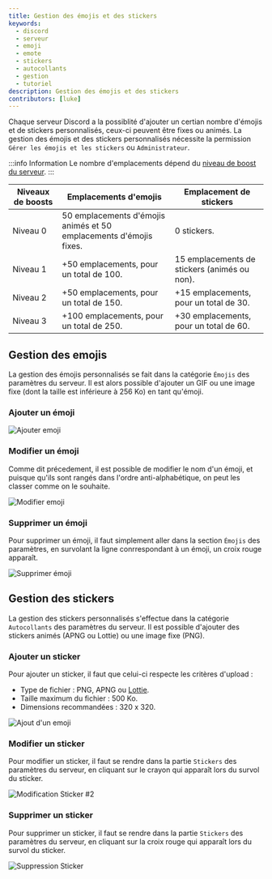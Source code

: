 ```yaml
---
title: Gestion des émojis et des stickers
keywords:
  - discord
  - serveur
  - emoji
  - emote
  - stickers
  - autocollants
  - gestion
  - tutoriel
description: Gestion des émojis et des stickers
contributors: [luke]
---
```

Chaque serveur Discord a la possiblité d'ajouter un certian nombre d'émojis et de stickers personnalisés, ceux-ci peuvent être fixes ou animés. La gestion des émojis et des stickers personnalisés nécessite la permission `Gérer les émojis et les stickers` ou `Administrateur`.

:::info Information
Le nombre d'emplacements dépend du [niveau de boost du serveur](/wiki/contenu-payant/boost-serveur).
:::

| Niveaux de boosts | Emplacements d'emojis | Emplacement de stickers |
| ----------- | ----------- | ----------- |
| Niveau 0  | 50 emplacements d'émojis animés et 50 emplacements d'émojis fixes. | 0 stickers. |
| Niveau 1  | +50 emplacements, pour un total de 100. | 15 emplacements de stickers (animés ou non). |
| Niveau 2  | +50 emplacements, pour un total de 150. |  +15 emplacements, pour un total de 30. |
| Niveau 3  | +100 emplacements, pour un total de 250. | +30 emplacements, pour un total de 60. |


## Gestion des emojis

La gestion des émojis personnalisés se fait dans la catégorie `Émojis` des paramètres du serveur. Il est alors possible d'ajouter un GIF ou une image fixe (dont la taille est inférieure à 256 Ko) en tant qu'émoji.

### Ajouter un émoji

![Ajouter emoji](https://i.dfr.gg/8Vq.png)

### Modifier un émoji

Comme dit précedement, il est possible de modifier le nom d'un émoji, et puisque qu'ils sont rangés dans l'ordre anti-alphabétique, on peut les classer comme on le souhaite.

![Modifier emoji](https://i.dfr.gg/ICj.png)

### Supprimer un émoji

Pour supprimer un émoji, il faut simplement aller dans la section `Émojis` des paramètres, en survolant la ligne conrrespondant à un émoji, un croix rouge apparaît.

![Supprimer émoji](https://i.dfr.gg/hfz.png)

## Gestion des stickers

La gestion des stickers personnalisés s'effectue dans la catégorie `Autocollants` des paramètres du serveur. Il est possible d'ajouter des stickers animés (APNG ou Lottie) ou une image fixe (PNG).

### Ajouter un sticker

Pour ajouter un sticker, il faut que celui-ci respecte les critères d'upload :
 - Type de fichier : PNG, APNG ou [Lottie](https://lottiefiles.com/).
 - Taille maximum du fichier : 500 Ko.
 - Dimensions recommandées : 320 x 320.

![Ajout d'un emoji](https://i.dfr.gg/Me9.png)

### Modifier un sticker

Pour modifier un sticker, il faut se rendre dans la partie `Stickers` des paramètres du serveur, en cliquant sur le crayon qui apparaît lors du survol du sticker.

![Modification Sticker #2](https://i.dfr.gg/nCK.png)

### Supprimer un sticker

Pour supprimer un sticker, il faut se rendre dans la partie `Stickers` des paramètres du serveur, en cliquant sur la croix rouge qui apparaît lors du survol du sticker.

![Suppression Sticker](https://i.dfr.gg/YK7.png)

